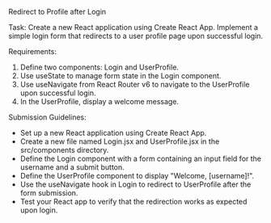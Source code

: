 Redirect to Profile after Login

Task: Create a new React application using Create React App. Implement a simple login form that redirects to a user profile page upon successful login.

Requirements:

1. Define two components: Login and UserProfile.
2. Use useState to manage form state in the Login component.
3. Use useNavigate from React Router v6 to navigate to the UserProfile upon successful login.
4. In the UserProfile, display a welcome message.

Submission Guidelines:

- Set up a new React application using Create React App.
- Create a new file named Login.jsx and UserProfile.jsx in the src/components directory.
- Define the Login component with a form containing an input field for the username and a submit button.
- Define the UserProfile component to display "Welcome, [username]!".
- Use the useNavigate hook in Login to redirect to UserProfile after the form submission.
- Test your React app to verify that the redirection works as expected upon login.
